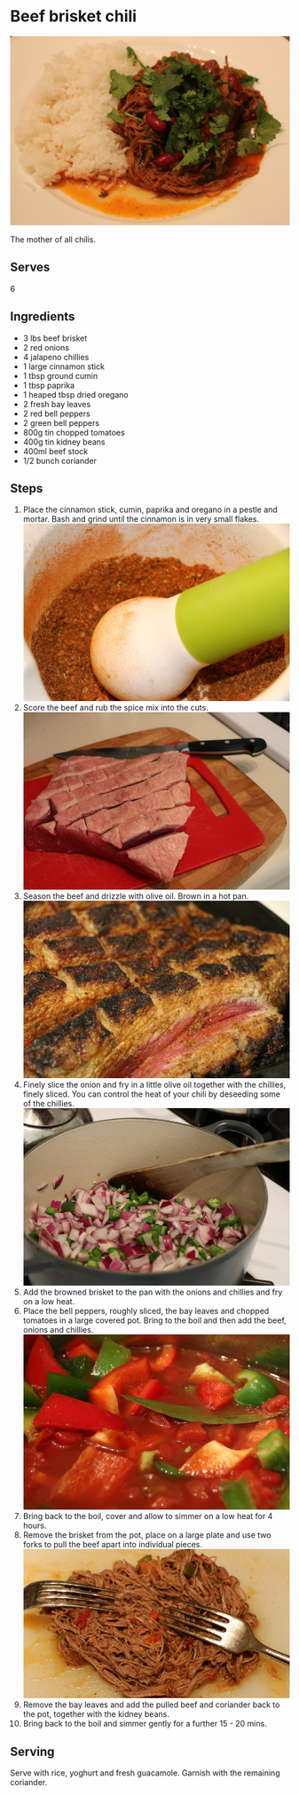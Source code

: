 Beef brisket chili
==================
![The mother of all chilis](imgs-beef-brisket-chili/main.jpg "The mother of all chilis")

The mother of all chilis.

Serves
------
6

Ingredients
-----------
- 3 lbs beef brisket
- 2 red onions
- 4 jalapeno chillies
- 1 large cinnamon stick
- 1 tbsp ground cumin
- 1 tbsp paprika
- 1 heaped tbsp dried oregano
- 2 fresh bay leaves
- 2 red bell peppers
- 2 green bell peppers
- 800g tin chopped tomatoes
- 400g tin kidney beans
- 400ml beef stock
- 1/2 bunch coriander

Steps
-----
1. Place the cinnamon stick, cumin, paprika and oregano in a pestle and mortar. Bash and grind until the cinnamon is in very small flakes.
![grind the spices](imgs-beef-brisket-chili/step-1-grind-spices.jpg "grind the spices")
2. Score the beef and rub the spice mix into the cuts.
![score the beef](imgs-beef-brisket-chili/step-2-score-beef.jpg "score the beef")
3. Season the beef and drizzle with olive oil.  Brown in a hot pan.
![brown in a hot pan](imgs-beef-brisket-chili/step-3-brown-beef.jpg "brown in hot pan")
4. Finely slice the onion and fry in a little olive oil together with the chillies, finely sliced.  You can control the heat of your chili by deseeding some of the chillies.
![fry the onion and chillies](imgs-beef-brisket-chili/step-4-fry-onion.jpg "fry the onion and chillies")
5. Add the browned brisket to the pan with the onions and chillies and fry on a low heat.
6. Place the bell peppers, roughly sliced, the bay leaves and chopped tomatoes in a large covered pot.  Bring to the boil and then add the beef, onions and chillies.
![combine](imgs-beef-brisket-chili/step-6-combine.jpg "combine")
7. Bring back to the boil, cover and allow to simmer on a low heat for 4 hours.
8. Remove the brisket from the pot, place on a large plate and use two forks to pull the beef apart into individual pieces.
![pull](imgs-beef-brisket-chili/step-8-pull.jpg "pull the beef apart with two forks")
9. Remove the bay leaves and add the pulled beef and coriander back to the pot, together with the kidney beans.
10. Bring back to the boil and simmer gently for a further 15 - 20 mins.

Serving
-------
Serve with rice, yoghurt and fresh guacamole.  Garnish with the remaining coriander.